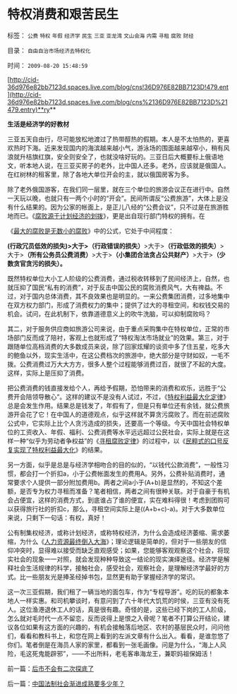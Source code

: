 # 特权消费和艰苦民生

标签： `公费` `特权` `年假` `经济学` `民生` `三亚` `亚龙湾` `文山会海` `内需` `寻租` `腐败` `财经` 

目录： `自由自治市场经济去特权化`

时间： `2009-08-20 15:48:59`

[http://cid-36d976e82bb7123d.spaces.live.com/blog/cns!36D976E82BB7123D!479.ent](http://cid-36d976e82bb7123d.spaces.live.com/blog/cns%2136D976E82BB7123D%21479.entry)**ry**



**生活是经济学的好教材**

三亚五天自由行，尽可能放松地渡过了热带醇热的假期。本人是不太怕热的，更喜欢热时下海。近来发现国内的海滨越来越小气，游泳场的围面越来越窄小，稍有风浪就升桔旗红旗，安全则安全了，也就没啥好玩的。三亚日后大概要标上俄语地文，听本地人说，在三亚买房子的老外，比中国人还多。老外，应该就是俄国人。在红树林的租客里，除了各地大单位开会的主，就以俄国房客为多。

除了老外俄国游客，在我们同一层里，就在三个单位的旅游会议正在进行中。自然一天玩以晚，也就只有一两个小时的“开会”。民间所谓反“公费旅游”，大体上是没有什么结果的。因为公家的帐面上，是正儿八经的“公费会议”，只不过是在旅游胜地而已。《[腐败源于计划经济的划拨](../../../2009/8/14/计划经济的划拨是寻租腐败之源.md)》，更是出自现行部门特权的拥有。在

《[最大的腐败是无数小的腐败](../../../2009/6/12/小腐败百川汇海构成最根本的大腐败.md)》中的公式，它处于中间程度：

**(行政冗员低效的损失)>大于>（行政错误的损失）**>大于>**（行政低效的损失）**>大于>**（所有公务员公费消费）**>大于>**（小集团合法贪占公共财产）**>大于>**（少数贪官贪污的损失）。**

既然特权单位大小工人阶级的公费消费，通过税收转移到了民间经济上，自然，也就压抑了国民“私有的消费”，对于反击中国公民的腐败消费风气，大有禆益。不过，对于国内总体消费，其不良效果也是明显的。一来公费集团消费，过多地集中在双方权力部门，形成了消费权力的集中；提供了过大的寻租空间，和权钱交易的机会。试问，在此机制下，依靠道德意义上的吹牛洗脑，可以抑制腐败吗？

其二，对于服务供应商如旅游公司来说，由于重点采购集中在特权单位，正常的市场部门反而成了陪衬，客观上也就形成了“特权淘汰市场就业”的效果。第三，对于跟随单位高档消费的大多数成员来说，除了回家炫耀的谈资中多了住五星，吃多大的鲍鱼以外，现实生活中，在这公费档次的旅游中，绝大部分是守财如奴，一毛不拨。公费消费过万大大方方，很多人整个过程能够消费过百，就很了不起的大度。这样，实际上是压抑了消费。

把公费消费的钱直接发给个人，再给予假期，恐怕带来的消费和欢乐，远胜于“公费开会陪领导散心”。这样的建议不是没有人试过，不过，《[特权利益最大化定律](../../../2009/8/1/民粹口号，特权阶层利益最大化最隐蔽的方法.md)》总是会发生作用。结果总是钱发了，年假有了，但是只有单位还有余钱，就公费旅游开会花了它！在中国人的道德观点，似乎这样就不算贪污腐败了。而在前述腐败公式中，它实际上比个人贪污造成的损失，还要高一个等级。今天中国社会特权单位的工资收入、年假、福利、公费消费等水平远远超过公民社会，实际上就是在这样一种“似乎为劳动者争权益”的《[寻租腐败定律](../../../2008/11/11/计划经济调用通货膨胀：政府的成本有意义吗？.md)》的过程中，以《[民粹式的口号反复实现了特权利益最大化](../../../2009/8/2/行政监管无法减少腐败，无法控制特权最大化定律.md)》的结果。

另一方面，似乎是总是与经济学相吻合的目的似的，“以钱代公款消费”，一般性习惯，都会打一个折扣a，小于公费帐面发生的费用A。另外，公费补贴消费时，通常要求个人提供一部分附加费用b。两者之间a小于(A+b)是显然的，不知这个差额，是否专为权力寻租而准备？笔者相信，两者之间有很种关联。对于自豪于有机会占便宜，这样的消费方式，到底谁占了谁的便宜，实在难料得很！考虑到团购可以获得旅行社的折扣c，那么，寻租空间实际上是((A+b+c)-a)。对于大多数单位来说，只剩下一句话：有权，真好！

公有制集权经济，或称计划经济，或称特权经济，为什么会造成经济萎缩、需求萎缩，为什么《[人力资源最终倒入大海](../../../2009/6/10/内需萎缩！把供应过剩的人力资源倒入大海.md)》；理论逻辑是简单的，但对于一些朋友的信仰冲突时，显得难以接受而缺乏直观感受；如果，您能够客观观察这个社会，将现实社会的现象一一对照，就会发现种种导致这一结论的现实演绎途径。经济学是解释社会生活规律的科学，接触社会，感受社会，观察社会，是理解经济学最好的方式。比一些朋友光是捧圣经掉书包，显然更有助于掌握经济学的常识。

这一次三亚假期，我们租了一辆当地的面包车，作为“专程导游”。吃的玩的都象本地人一样实惠。和司机攀谈时，有意问到了六十年代大饥荒的时侯，三亚有没有死人。这位渔港退休工人的话，真是很有趣。奇怪的是，这些已经下岗的工人阶级，怎么就对毛时代一点不留恋，反而说得上是恨之入骨呢？笔者不打算公开结论，建议各位如果有这方面的兴趣的，有机会接触落后地区、农村的基层民众时，问问他们，看看和教科书上，和您在网上看到的左派文章有什么出入。看看，是谁忽悠了你们。笔者倒是在海员人家的家里，都看到一张毛画像。问是为什么，“海上人风险，毛这死鬼能辟邪”，——不出所料，老毛客串海龙王，兼职妈祖保姆活！



前一篇：[后市不会有二次探底了](../../../2009/8/20/后市不会有二次探底了.md)

后一篇：[中国法制社会渐进成熟要多少年？](../../../2009/8/20/中国法制社会渐进成熟要多少年？.md)